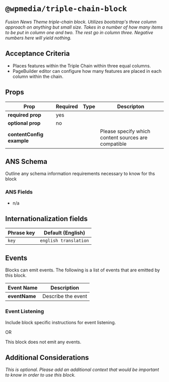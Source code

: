 # `@wpmedia/triple-chain-block`
_Fusion News Theme triple-chain block. Utilizes bootstrap's three column approach on anything but small size. Takes in a number of how many items to be put in column one and two. The rest go in column three. Negative numbers here will yield nothing._

## Acceptance Criteria
- Places features within the Triple Chain within three equal columns. 
- PageBuilder editor can configure how many features are placed in each column within the chain. 

## Props
| **Prop** | **Required** | **Type** | **Descripton** |
|---|---|---|---|
| **required prop** | yes | | |
| **optional prop** | no | | |
| **contentConfig example** | | | Please specify which content sources are compatible |

## ANS Schema
Outline any schema information requirements necessary to know for ths block

### ANS Fields
- n/a

## Internationalization fields
| Phrase key | Default (English) |
|---|---|
|`key`|`english translation`|

## Events
Blocks can emit events. The following is a list of events that are emitted by this block.

| **Event Name** | **Description** |
|---|---|
| **eventName** | Describe the event |

### Event Listening
Include block specific instructions for event listening.

OR

This block does not emit any events.

## Additional Considerations
_This is optional. Please add an additional context that would be important to know in order to use this block._
